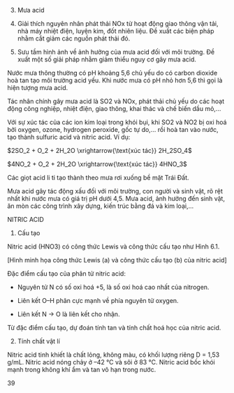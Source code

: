 3. Mưa acid

1. Giải thích nguyên nhân phát thải NOx từ hoạt động giao thông vận tải, nhà máy nhiệt điện, luyện kim, đốt nhiên liệu. Đề xuất các biện pháp nhằm cắt giảm các nguồn phát thải đó.

2. Sưu tầm hình ảnh về ảnh hưởng của mưa acid đối với môi trường. Đề xuất một số giải pháp nhằm giảm thiểu nguy cơ gây mưa acid.

Nước mưa thông thường có pH khoảng 5,6 chủ yếu do có carbon dioxide hoà tan tạo môi trường acid yếu. Khi nước mưa có pH nhỏ hơn 5,6 thì gọi là hiện tượng mưa acid.

Tác nhân chính gây mưa acid là SO2 và NOx, phát thải chủ yếu do các hoạt động công nghiệp, nhiệt điện, giao thông, khai thác và chế biến dầu mỏ,...

Với sự xúc tác của các ion kim loại trong khói bụi, khi SO2 và NO2 bị oxi hoá bởi oxygen, ozone, hydrogen peroxide, gốc tự do,... rồi hoà tan vào nước, tạo thành sulfuric acid và nitric acid. Ví dụ:

$2SO_2 + O_2 + 2H_2O \xrightarrow{\text{xúc tác}} 2H_2SO_4$

$4NO_2 + O_2 + 2H_2O \xrightarrow{\text{xúc tác}} 4HNO_3$

Các giọt acid li ti tạo thành theo mưa rơi xuống bề mặt Trái Đất.

Mưa acid gây tác động xấu đối với môi trường, con người và sinh vật, rõ rệt nhất khi nước mưa có giá trị pH dưới 4,5. Mưa acid, ảnh hưởng đến sinh vật, ăn mòn các công trình xây dựng, kiến trúc bằng đá và kim loại,...

NITRIC ACID

1. Cấu tạo

Nitric acid (HNO3) có công thức Lewis và công thức cấu tạo như Hình 6.1.

[Hình minh họa công thức Lewis (a) và công thức cấu tạo (b) của nitric acid]

Đặc điểm cấu tạo của phân tử nitric acid:

- Nguyên tử N có số oxi hoá +5, là số oxi hoá cao nhất của nitrogen.

- Liên kết O–H phân cực mạnh về phía nguyên tử oxygen.

- Liên kết N → O là liên kết cho nhận.

Từ đặc điểm cấu tạo, dự đoán tính tan và tính chất hoá học của nitric acid.

2. Tính chất vật lí

Nitric acid tinh khiết là chất lỏng, không màu, có khối lượng riêng D = 1,53 g/mL. Nitric acid nóng chảy ở –42 °C và sôi ở 83 °C. Nitric acid bốc khói mạnh trong không khí ẩm và tan vô hạn trong nước.

39